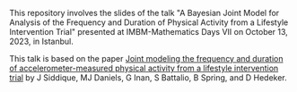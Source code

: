 This repository involves the slides of the talk "A Bayesian Joint Model for Analysis of the Frequency and Duration of Physical Activity from a Lifestyle Intervention Trial" presented at IMBM-Mathematics Days VII on October 13, 2023, in Istanbul. 
 
This talk is based on the paper [Joint modeling the frequency and duration of accelerometer-measured physical activity from a lifestyle intervention trial](https://onlinelibrary.wiley.com/doi/full/10.1002/sim.9903) by J Siddique, MJ Daniels, G Inan, S Battalio, B Spring, and D Hedeker.
